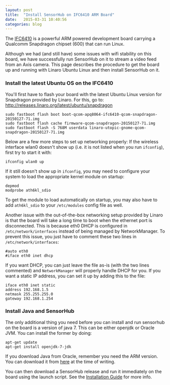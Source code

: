 ```yaml
---
layout: post
title:  "Install SensorHub on IFC6410 ARM Board"
date:   2015-03-31 10:40:56
categories: blog
---
```


The [IFC6410][] is a powerful ARM powered development board carrying a Qualcomm Snapdragon chipset (600) that can run Linux.

Although we had (and still have) some issues with wifi stability on this board, we have successfully run SensorHub on it to stream a video feed from an Axis camera. This page describes the procedure to get the board up and running with Linaro Ubuntu Linux and then install SensorHub on it.

[IFC6410]: http://www.inforcecomputing.com/products/single-board-computers/6410-single-board-computer-sbc


### Install the latest Ubuntu OS on the IFC6410

You'll first have to flash your board with the latest Ubuntu Linux version for Snapdragon provided by Linaro. For this, go to: http://releases.linaro.org/latest/ubuntu/snapdragon

```
sudo fastboot flash boot boot-qcom-apq8064-ifc6410-qcom-snapdragon-20150127-71.img
sudo fastboot flash cache firmware-qcom-snapdragon-20150127-71.img
sudo fastboot flash -S 768M userdata linaro-utopic-gnome-qcom-snapdragon-20150127-71.img
```

Below are a few more steps to set up networking properly:
If the wireless interface wlan0 doesn't show up (i.e. it is not listed when you run `ifconfig`), first try to start it with:

```
ifconfig wlan0 up
```

If it still doesn't show up in `ifconfig`, you may need to configure your system to load the appropriate kernel module on startup:

```
depmod
modprobe ath6kl_sdio
```

To get the module to load automatically on startup, you may also have to add `ath6kl_sdio` to your `/etc/modules` config file as well.

Another issue with the out-of-the-box networking setup provided by Linaro is that the board will take a long time to boot when the ethernet port is disconnected. This is because eth0 DHCP is configured in `/etc/network/interfaces` instead of being managed by NetworkManager. To prevent this issue, you just have to comment these two lines in `/etc/network/interfaces`:

```
#auto eth0
#iface eth0 inet dhcp
```

If you want DHCP, you can just leave the file as-is (with the two lines commented) and `NetworkManager` will properly handle DHCP for you. If you want a static IP address, you can set it up by adding this to the file:

```
iface eth0 inet static
address 192.168.1.5
netmask 255.255.255.0
gateway 192.168.1.254
```

### Install Java and SensorHub

The only additional thing you need before you can install and run sensorhub on the board is a version of java 7. This can be either openjdk or Oracle JVM. You can install the former by doing:

```
apt-get update
apt-get install openjdk-7-jdk
```

If you download Java from Oracle, remember you need the ARM version. You can download it from [here](http://www.oracle.com/technetwork/java/javase/downloads/jdk7-arm-downloads-2187468.html) at the time of writing.

You can then download a SensorHub release and run it immediately on the board using the launch script. See the [Installation Guide](http://www.sensiasoftware.com/sensorhub/documentation/) for more info.
